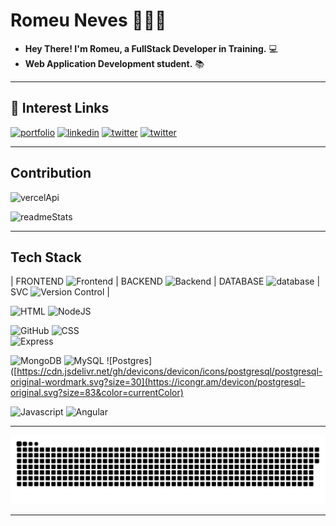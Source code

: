 # Romeu Neves 🙋🏻‍♂️
- **Hey There! I'm Romeu, a FullStack Developer in Training.** 💻 
- **Web Application Development student.** 📚 
---


## 🔗 Interest Links
[![portfolio](https://img.shields.io/badge/my_portfolio-230F3B?style=for-the-badge&logo=KO-fi&logoColor=069642)](https://theuncoder.netlify.app)   [![linkedin](https://img.shields.io/badge/linkedin-0A66C2?style=for-the-badge&logo=linkedin&logoColor=white)](https://www.linkedin.com/in/romeu-neves-6b1340184/)   [![twitter](https://img.shields.io/badge/twitter-1DA1F2?style=for-the-badge&logo=twitter&logoColor=white)](https://twitter.com/RRNeves21)   [![twitter](https://img.shields.io/badge/instagram-blueviolet?style=for-the-badge&logo=instagram&logoColor=white)](https://instagram.com/_devsincero_)

---

## Contribution
![vercelApi](https://github-readme-stats.vercel.app/api?username=rnevesphp&show_icons=true&theme=dark&include_all_commits=true&count_private=true)

![readmeStats](https://github-readme-stats.vercel.app/api/top-langs/?username=rnevesphp&layout=compact&langs_count=8&theme=dark)

---

## Tech Stack
| FRONTEND   ![Frontend](https://icongr.am/fontawesome/text-height.svg?size=16&color=85a4c1) | BACKEND    ![Backend](https://icongr.am/fontawesome/terminal.svg?size=16&color=85a4c1) | DATABASE   ![database](https://icongr.am/fontawesome/database.svg?size=15&color=85a4c1) | SVC    ![Version Control](https://icongr.am/fontawesome/sitemap.svg?size=16&color=85a4c1) |

 ![HTML](https://icongr.am/devicon/html5-original.svg?size=35&color=06963c) 
 ![NodeJS](https://icongr.am/devicon/nodejs-original.svg?size=35&color=06963c)   
 
 ![GitHub](https://icongr.am/devicon/github-original-wordmark.svg?size=70&color=06963c) 
 ![CSS](https://icongr.am/devicon/css3-original.svg?size=35&color=06963c)  
 ![Express](https://icongr.am/devicon/express-original-wordmark.svg?size=90&color=06963c) 
 
 ![MongoDB](https://icongr.am/devicon/mongodb-original.svg?size=35&color=06963c) 
 ![MySQL](https://icongr.am/devicon/mysql-original.svg?size=35&color=06963c) 
 ![Postgres]([https://cdn.jsdelivr.net/gh/devicons/devicon/icons/postgresql/postgresql-original-wordmark.svg?size=30](https://icongr.am/devicon/postgresql-original.svg?size=83&color=currentColor)
 
 ![Javascript](https://icongr.am/devicon/javascript-original.svg?size=35&color=06963c) 
 ![Angular](https://icongr.am/devicon/angularjs-original.svg?size=35&color=06963c)     

---

![Snake animation](https://github.com/rnevesphp/rnevesphp/blob/output/github-contribution-grid-snake.svg)

---
